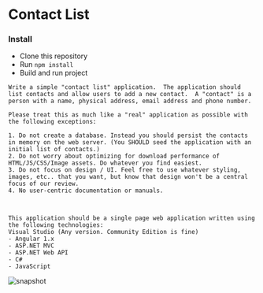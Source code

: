 # Contact List

### Install
- Clone this repository
- Run `npm install`
- Build and run project

```
Write a simple "contact list" application.  The application should list contacts and allow users to add a new contact.  A "contact" is a person with a name, physical address, email address and phone number.

Please treat this as much like a "real" application as possible with the following exceptions:

1. Do not create a database. Instead you should persist the contacts in memory on the web server. (You SHOULD seed the application with an initial list of contacts.)
2. Do not worry about optimizing for download performance of HTML/JS/CSS/Image assets. Do whatever you find easiest.
3. Do not focus on design / UI. Feel free to use whatever styling, images, etc.. that you want, but know that design won't be a central focus of our review.
4. No user-centric documentation or manuals.



This application should be a single page web application written using the following technologies:
Visual Studio (Any version. Community Edition is fine)
- Angular 1.x
- ASP.NET MVC
- ASP.NET Web API
- C#
- JavaScript
```


![snapshot](/ContactList_Challenge/ContactList_Challenge/contactlistsnapshop.PNG)
